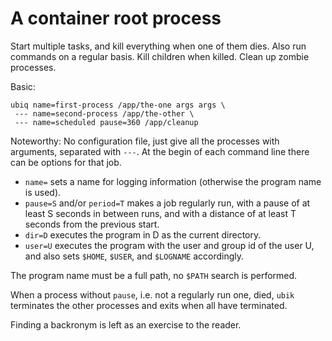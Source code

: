 A container root process
========================

Start multiple tasks, and kill everything when one of them dies.
Also run commands on a regular basis.
Kill children when killed.
Clean up zombie processes.

Basic:
```
ubiq name=first-process /app/the-one args args \
 --- name=second-process /app/the-other \
 --- name=scheduled pause=360 /app/cleanup

```
Noteworthy: No configuration file, just give all the processes with arguments,
separated with `---`. At the begin of each command line there can be options
for that job.

- `name=` sets a name for logging information (otherwise the program
   name is used).
- `pause=S` and/or `period=T` makes a job regularly run, with a pause
   of at least S seconds in between runs, and with a distance of at least T seconds
   from the previous start.
- `dir=D` executes the program in D as the current directory.
- `user=U` executes the program with the user and group id of the user U, and also
  sets `$HOME`, `$USER`, and `$LOGNAME` accordingly.

The program name must be a full path, no `$PATH` search is performed.

When a process without `pause`, i.e. not a regularly run one, died, `ubik`
terminates the other processes and exits when all have terminated.

Finding a backronym is left as an exercise to the reader.
